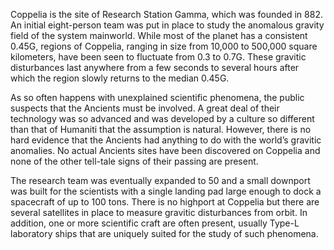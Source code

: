 Coppelia is the site of Research Station Gamma, which was founded in 882. An initial eight-person team was put in place to study the anomalous gravity field of the system mainworld. While most of the planet has a consistent 0.45G, regions of Coppelia, ranging in size from 10,000 to 500,000 square kilometers, have been seen to fluctuate from 0.3 to 0.7G. These gravitic disturbances last anywhere from a few seconds to several hours after which the region slowly returns to the median 0.45G.

As so often happens with unexplained scientific phenomena, the public suspects that the Ancients must be involved. A great deal of their technology was so advanced and was developed by a culture so different than that of Humaniti that the assumption is natural. However, there is no hard evidence that the Ancients had anything to do with the world’s gravitic anomalies. No actual Ancients sites have been discovered on Coppelia and none of the other tell-tale signs of their passing are present.

The research team was eventually expanded to 50 and a small downport was built for the scientists with a single landing pad large enough to dock a spacecraft of up to 100 tons. There is no highport at Coppelia but there are several satellites in place to measure  gravitic disturbances from orbit. In addition, one or more scientific craft are often present, usually Type-L laboratory ships that are uniquely suited for the study of such phenomena.
